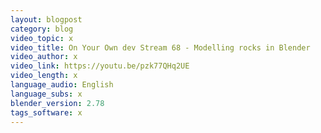 ```yaml
---
layout: blogpost
category: blog
video_topic: x
video_title: On Your Own dev Stream 68 - Modelling rocks in Blender
video_author: x
video_link: https://youtu.be/pzk77QHq2UE
video_length: x
language_audio: English
language_subs: x
blender_version: 2.78
tags_software: x
---
```

